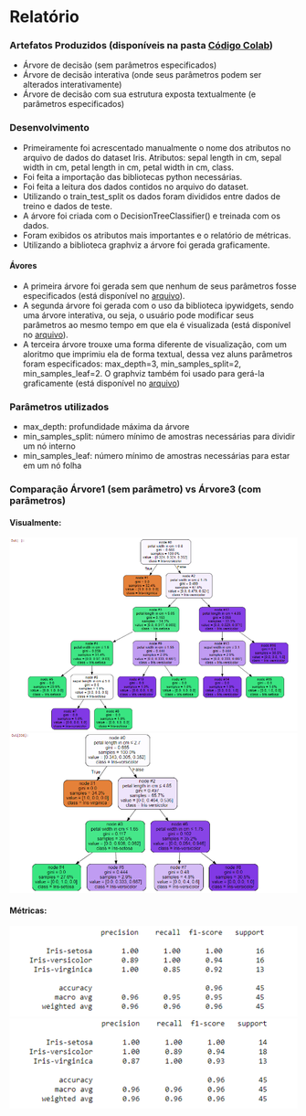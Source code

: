 # Relatório

### Artefatos Produzidos (disponíveis na pasta [Código Colab](https://github.com/victorhcunha/ArvoreDeDecisao/tree/main/C%C3%B3digo%20Colab))

- Árvore de decisão (sem parâmetros especificados)
- Árvore de decisão interativa (onde seus parâmetros podem ser alterados interativamente)
- Árvore de decisão com sua estrutura exposta textualmente (e parâmetros especificados)

### Desenvolvimento

- Primeiramente foi acrescentado manualmente o nome dos atributos no arquivo de dados do dataset Iris.  Atributos: sepal length in cm, sepal width in cm, petal length in cm, petal width in cm, class.
- Foi feita a importação das bibliotecas python necessárias.
- Foi feita a leitura dos dados contidos no arquivo do dataset.
- Utilizando o train_test_split os dados foram divididos entre dados de treino e dados de teste.
- A árvore foi criada com o DecisionTreeClassifier() e treinada com os dados.
- Foram exibidos os atributos mais importantes e o relatório de métricas.
- Utilizando a biblioteca graphviz a árvore foi gerada graficamente.

#### Ávores
- A primeira árvore foi gerada sem que nenhum de seus parâmetros fosse especificados (está disponível no [arquivo](https://github.com/victorhcunha/ArvoreDeDecisao/blob/main/C%C3%B3digo%20Colab/arvorededecisao1.ipynb)).
- A segunda árvore foi gerada com o uso da biblioteca ipywidgets, sendo uma árvore interativa, ou seja, o usuário pode modificar seus parâmetros ao mesmo tempo em que ela é visualizada (está disponível no [arquivo](https://github.com/victorhcunha/ArvoreDeDecisao/blob/main/C%C3%B3digo%20Colab/arvorededecisaointerativa.ipynb)).
- A terceira árvore trouxe uma forma diferente de visualização, com um aloritmo que imprimiu ela de forma textual, dessa vez aluns parâmetros foram especificados: max_depth=3, min_samples_split=2, min_samples_leaf=2. O graphviz também foi usado para gerá-la graficamente (está disponível no [arquivo](https://github.com/victorhcunha/ArvoreDeDecisao/blob/main/C%C3%B3digo%20Colab/estruturadaarvorededecisao.ipynb))

### Parâmetros utilizados
- max_depth: profundidade máxima da árvore
- min_samples_split: número mínimo de amostras necessárias para dividir um nó interno 
- min_samples_leaf: número mínimo de amostras necessárias para estar em um nó folha

### Comparação Árvore1 (sem parâmetro) vs Árvore3 (com parâmetros)

#### Visualmente:

![Árvore1](https://github.com/victorhcunha/ArvoreDeDecisao/blob/main/Imagens/arvore1.png)
![Árvore3](https://github.com/victorhcunha/ArvoreDeDecisao/blob/main/Imagens/arvore3.png)

#### Métricas:

![Árvore1 - Métricas](https://github.com/victorhcunha/ArvoreDeDecisao/blob/main/Imagens/arvore1Metricas.png)
![Árvore3 - Métricas](https://github.com/victorhcunha/ArvoreDeDecisao/blob/main/Imagens/arvore3Metricas.png)



